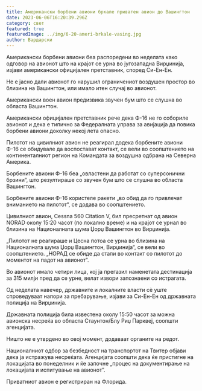 ```yaml
---
title: Американски борбени авиони бркале приватен авион до Вашингтон
date: 2023-06-06T16:20:39.296Z
category: свет
featured: true
featuredImage: ../img/6-20-ameri-brkale-vasing.jpg
author: Вардарски
---
```

Американски борбени авиони беа распоредени во неделата како одговор на авионот што на крајот се урна во југозападна Вирџинија, изјави американски официјален претставник, според Си-Ен-Ен.

Не е јасно дали авионот го нарушил ограничениот воздушен простор во близина на Вашингтон, или имало итен случај во авионот.

Американски воен авион предизвика звучен бум што се слушна во областа Вашингтон.

Американски официјален претставник рече дека Ф-16 не го собориле авионот и дека е типично за Федералната управа за авијација да повика борбени авиони доколку некој лета опасно.

Пилотот на цивилниот авион не реагирал додека борбените авиони Ф-16 се обидувале да воспостават контакт, се вели во соопштението на континенталниот регион на Командата за воздушна одбрана на Северна Америка.

Борбените авиони Ф-16 беа „овластени да работат со суперсонични брзини“, што резултираше со звучен бум што се слушна во областа Вашингтон.

Борбените авиони Ф-16 користеле ракети „во обид да го привлечат вниманието на пилотот“, се додава во соопштението.

Цивилниот авион, Cessna 560 Citation V, бил пресретнат од авион NORAD околу 15:20 часот (по локално време) и на крајот се урнал во близина на Националната шума Џорџ Вашингтон во Вирџинија.

„Пилотот не реагираше и Цесна потоа се урна во близина на Националната шума Џорџ Вашингтон, Вирџинија“, се вели во соопштението. „НОРАД се обиде да стапи во контакт со пилотот до моментот на падот на авионот“.

Во авионот имало четири лица, кој ја прегазил наменетата дестинација за 315 милји пред да се урне, велат извори запознаени со истрагата.

Од неделата навечер, државните и локалните власти сè уште спроведуваат напори за пребарување, изјави за Си-Ен-Ен од државната полиција на Вирџинија.

Државната полиција била известена околу 15:50 часот за можна авионска несреќа во областа Стаунтон/Блу Риџ Парквеј, соопшти агенцијата.

Ништо не е утврдено во овој момент, додаваат органите на редот.

Националниот одбор за безбедност на транспортот на Твитер објави дека ја истражува несреќата. Агенцијата соопшти дека ќе пристигне на локацијата во понеделник и ќе започне „процес на документирање на локацијата и испитување на авионот“.

Приватниот авион е регистриран на Флорида.